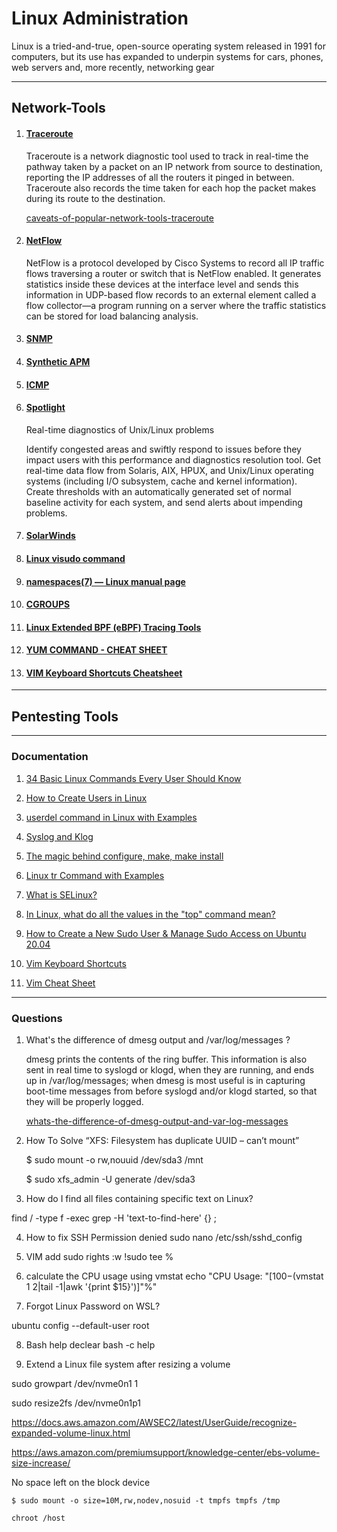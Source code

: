 # Linux Administration

Linux is a tried-and-true, open-source operating system released in 1991 for computers, but its use has expanded to underpin systems for cars, phones, web servers and, more recently, networking gear

<!-- ### SSH Linux

[SSH](./ssh/README.md)

### Check if a server is up and running

[Server Up Running](./server-up-running/README.md)

### Unix-Linux-Shell-Variables

[Unix-Linux-Shell-Variables](./Unix-Linux-Shell-Variables/README.md)

### Parsing bash script options with getopts

[Parsing-bash-script-options-getopts](./Parsing-bash-script-options-getopts/README.md)

### Cloud-Network-Monitoring

[Cloud-Network-Monitoring](./Cloud-Network-Monitoring/README.md) -->




----------------------------------------------------------------


## Network-Tools

1. #### [Traceroute](./Traceroute/README.md)
    Traceroute is a network diagnostic tool used to track in real-time the pathway taken by a packet on an IP network from source to destination, reporting the IP addresses of all the routers it pinged in between. Traceroute also records the time taken for each hop the packet makes during its route to the destination.

    [caveats-of-popular-network-tools-traceroute](https://www.thousandeyes.com/blog/caveats-of-popular-network-tools-traceroute/)


1. #### [NetFlow](./NetFlow/README.md)
    NetFlow is a protocol developed by Cisco Systems to record all IP traffic flows traversing a router or switch that is NetFlow enabled. It generates statistics inside these devices at the interface level and sends this information in UDP-based flow records to an external element called a flow collector—a program running on a server where the traffic statistics can be stored for load balancing analysis.

1. #### [SNMP](https://www.thousandeyes.com/learning/techtorials/snmp-simple-network-management-protocol)

1. #### [Synthetic APM](https://www.thousandeyes.com/learning/techtorials/synthetic-apm)

1. #### [ICMP](https://www.thousandeyes.com/blog/limitations-of-icmp-based-network-measurements/)

1. #### [Spotlight](https://www.quest.com/products/spotlight-on-unix-linux/)

    Real-time diagnostics of Unix/Linux problems

    Identify congested areas and swiftly respond to issues before they impact users with this performance and diagnostics resolution tool. Get real-time data flow from Solaris, AIX, HPUX, and Unix/Linux operating systems (including I/O subsystem, cache and kernel information). Create thresholds with an automatically generated set of normal baseline activity for each system, and send alerts about impending problems.


1. #### [SolarWinds](https://www.troublesnoop.com/what-is-solarwinds-tool/)


1. #### [Linux visudo command](https://www.computerhope.com/unix/visudo.htm)


1. #### [namespaces(7) — Linux manual page](https://man7.org/linux/man-pages/man7/namespaces.7.html)


1. #### [CGROUPS](https://www.kernel.org/doc/Documentation/cgroup-v1/cgroups.txt)

1. #### [Linux Extended BPF (eBPF) Tracing Tools](https://www.brendangregg.com/ebpf.html)

1. #### [YUM COMMAND - CHEAT SHEET](https://access.redhat.com/sites/default/files/attachments/rh_yum_cheatsheet_1214_jcs_print-1.pdf) 

1. #### [VIM Keyboard Shortcuts Cheatsheet](https://www.maketecheasier.com/cheatsheet/vim-keyboard-shortcuts/)

-------------------------

## Pentesting Tools



-------------------------

### Documentation

1. [34 Basic Linux Commands Every User Should Know](https://www.hostinger.com/tutorials/linux-commands)

2. [How to Create Users in Linux](https://linuxize.com/post/how-to-create-users-in-linux-using-the-useradd-command/)

3. [userdel command in Linux with Examples](https://www.geeksforgeeks.org/userdel-command-in-linux-with-examples/)

4. [Syslog and Klog](https://annvix.com/syslog_and_klog#:~:text=syslogd%20is%20a%20system%20logging,via%20the%20%2Fetc%2Fsyslog)

5. [The magic behind configure, make, make install](https://thoughtbot.com/blog/the-magic-behind-configure-make-make-install)

6. [Linux tr Command with Examples](https://phoenixnap.com/kb/linux-tr)

7. [What is SELinux?](https://www.redhat.com/en/topics/linux/what-is-selinux)

8. [In Linux, what do all the values in the "top" command mean?](https://github.com/torvalds/linux/blob/3950e975431bc914f7e81b8f2a2dbdf2064acb0f/fs/proc/array.c#L129-L143)

9. [How to Create a New Sudo User & Manage Sudo Access on Ubuntu 20.04](https://jumpcloud.com/blog/how-to-create-a-new-sudo-user-manage-sudo-access-on-ubuntu-20-04)

10. [Vim Keyboard Shortcuts](https://scaron.info/blog/vim-keyboard-shortcuts.html)

11. [Vim Cheat Sheet](https://vim.rtorr.com/)

-------------------------

### Questions

1. What's the difference of dmesg output and /var/log/messages ?

    dmesg prints the contents of the ring buffer. This information is also sent in real time to syslogd or klogd, when they are running, and ends up in /var/log/messages; when dmesg is most useful is in capturing boot-time messages from before syslogd and/or klogd started, so that they will be properly logged.

    [whats-the-difference-of-dmesg-output-and-var-log-messages](https://unix.stackexchange.com/questions/35851/whats-the-difference-of-dmesg-output-and-var-log-messages)

2. How To Solve “XFS: Filesystem has duplicate UUID – can’t mount”

    $ sudo mount -o rw,nouuid /dev/sda3  /mnt

    $ sudo xfs_admin -U generate /dev/sda3

3. How do I find all files containing specific text on Linux?

find / -type f -exec grep -H 'text-to-find-here' {} \;


4. How to fix SSH Permission denied 
sudo nano /etc/ssh/sshd_config

5. VIM add sudo rights 
:w !sudo tee %

6. calculate the CPU usage using vmstat
echo "CPU Usage: "$[100-$(vmstat 1 2|tail -1|awk '{print $15}')]"%"

7. Forgot Linux Password on WSL?

ubuntu config --default-user root

8. Bash help declear
bash -c help

9. Extend a Linux file system after resizing a volume

sudo growpart /dev/nvme0n1 1

sudo resize2fs /dev/nvme0n1p1

https://docs.aws.amazon.com/AWSEC2/latest/UserGuide/recognize-expanded-volume-linux.html


https://aws.amazon.com/premiumsupport/knowledge-center/ebs-volume-size-increase/

No space left on the block device

``` $ sudo mount -o size=10M,rw,nodev,nosuid -t tmpfs tmpfs /tmp ```

```chroot /host```
